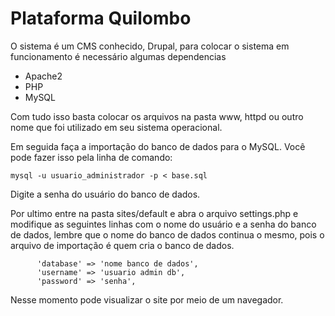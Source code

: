 # Plataforma Quilombo

O sistema é um CMS conhecido, Drupal, para colocar o sistema em funcionamento é necessário algumas dependencias

- Apache2
- PHP
- MySQL

Com tudo isso basta colocar os arquivos na pasta www, httpd ou outro nome que foi utilizado em seu sistema operacional.

Em seguida faça a importação do banco de dados para o MySQL. Você pode fazer isso pela linha de comando:

`mysql -u usuario_administrador -p < base.sql`

Digite a senha do usuário do banco de dados.

Por ultimo entre na pasta sites/default e abra o arquivo settings.php e modifique as seguintes linhas com o nome do usuário e a senha do banco de dados, lembre que o nome do banco de dados continua o mesmo, pois o arquivo de importação é quem cria o banco de dados.
```
      'database' => 'nome banco de dados',
      'username' => 'usuario admin db',
      'password' => 'senha',
```
Nesse momento pode visualizar o site por meio de um navegador.
